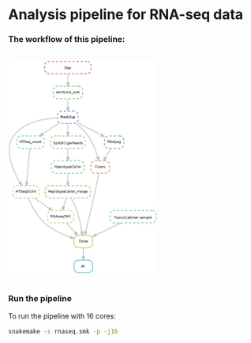 
<!-- README.md is generated from README.Rmd. Please edit that file -->

# Analysis pipeline for RNA-seq data

### The workflow of this pipeline:

<br>

<img src="pics/RNAseq_diagflow.JPG" align="center" width="60%" height="60%"/>
<br> <br>

### Run the pipeline

To run the pipeline with 16 cores:

``` bash
snakemake -s rnaseq.smk -p -j16
```
